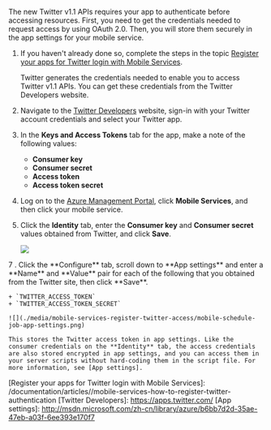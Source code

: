 

The new Twitter v1.1 APIs requires your app to authenticate before accessing resources. First, you need to get the credentials needed to request access by using OAuth 2.0. Then, you will store them securely in the app settings for your mobile service.

1. If you haven't already done so, complete the steps in the topic <a href="../articles/mobile-services/mobile-services-how-to-register-twitter-authentication.md/" target="_blank">Register your apps for Twitter login with Mobile Services</a>. 
  
  	Twitter generates the credentials needed to enable you to access Twitter v1.1 APIs. You can get these credentials from the Twitter Developers website. 

2. Navigate to the <a href="https://apps.twitter.com/" target="_blank">Twitter Developers</a> website, sign-in with your Twitter account credentials and select your Twitter app.

3. In the **Keys and Access Tokens** tab for the app, make a note of the following values:

	+ **Consumer key**
	+ **Consumer secret**
	+ **Access token**
	+ **Access token secret**

4. Log on to the [Azure Management Portal], click **Mobile Services**, and then click your mobile service.

5. Click the **Identity** tab, enter the **Consumer key** and **Consumer secret** values obtained from Twitter, and click **Save**. 

	![](./media/mobile-services-register-twitter-access/mobile-identity-tab-twitter-only.png)

<!-- deleted by customization 2 --><!-- keep by customization: begin --> 7 <!-- keep by customization: end -->. Click the **Configure** tab, scroll down to **App settings** and enter a **Name** and **Value** pair for each of the following that you obtained from the Twitter site, then click **Save**.

	+ `TWITTER_ACCESS_TOKEN`
	+ `TWITTER_ACCESS_TOKEN_SECRET`

	![](./media/mobile-services-register-twitter-access/mobile-schedule-job-app-settings.png)

	This stores the Twitter access token in app settings. Like the consumer credentials on the **Identity** tab, the access credentials are also stored encrypted in app settings, and you can access them in your server scripts without hard-coding them in the script file. For more information, see [App settings].

<!-- URLs. -->
[Mobile Services server script reference]: http://go.microsoft.com/fwlink/?LinkId=262293
[Azure Management Portal]: https://manage.windowsazure.cn/
[Register your apps for Twitter login with Mobile Services]: <!-- deleted by customization /documentation/articles/mobile-services-how-to-register-twitter-authentication --><!-- keep by customization: begin --> /documentation/articles//mobile-services-how-to-register-twitter-authentication <!-- keep by customization: end -->
[Twitter Developers]: https://apps.twitter.com/
[App settings]: http://msdn.microsoft.com/zh-cn/library/azure/b6bb7d2d-35ae-47eb-a03f-6ee393e170f7